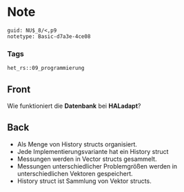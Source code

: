 # Note
```
guid: NU$_8/<,p9
notetype: Basic-d7a3e-4ce08
```

### Tags
```
het_rs::09_programmierung
```

## Front
Wie funktioniert die <b>Datenbank</b> bei <b>HALadapt</b>?

## Back
<div>
  <div>
    <ul>
      <li>Als Menge von History structs organisiert.
      <li>Jede Implementierungsvariante hat ein History struct
      <li>Messungen werden in Vector structs gesammelt.
      <li>Messungen unterschiedlicher Problemgrößen werden in
      unterschiedlichen Vektoren gespeichert.
      <li>History struct ist Sammlung von Vektor structs.
    </ul>
  </div>
</div>
